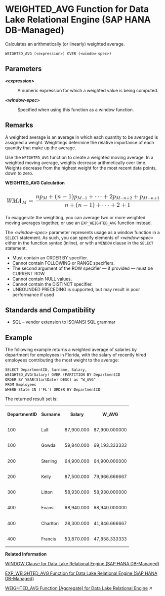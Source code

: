 <!-- loio7a370d0d94cb4061a4de45b28ddbac36 -->

# WEIGHTED\_AVG Function for Data Lake Relational Engine \(SAP HANA DB-Managed\)

Calculates an arithmetically \(or linearly\) weighted average.



```
WEIGHTED_AVG (<expression>) OVER (<window-spec>)
```



<a name="loio7a370d0d94cb4061a4de45b28ddbac36__section_bfb_tdv_vrb"/>

## Parameters


<dl>
<dt><b>

*<expression\>*

</b></dt>
<dd>

A numeric expression for which a weighted value is being computed.



</dd><dt><b>

*<window-spec\>*

</b></dt>
<dd>

Specified when using this function as a window function.



</dd>
</dl>



<a name="loio7a370d0d94cb4061a4de45b28ddbac36__section_al5_tdv_vrb"/>

## Remarks

A weighted average is an average in which each quantity to be averaged is assigned a weight. Weightings determine the relative importance of each quantity that make up the average.

Use the `WEIGHTED_AVG` function to create a weighted moving average. In a weighted moving average, weights decrease arithmetically over time. Weights decrease from the highest weight for the most recent data points, down to zero.

   
  
**WEIGHTED\_AVG Calculation**

![WEIGHTED_AVG calculation](images/weighted_avg_gif_a16ffb9.gif "WEIGHTED_AVG Calculation")

To exaggerate the weighting, you can average two or more weighted moving averages together, or use an `EXP_WEIGHTED_AVG` function instead.

The *<window-spec\>* parameter represents usage as a window function in a `SELECT` statement. As such, you can specify elements of *<window-spec\>* either in the function syntax \(inline\), or with a `WINDOW` clause in the `SELECT` statement.

-   Must contain an ORDER BY specifier.
-   Cannot contain FOLLOWING or RANGE specifiers.
-   The second argument of the ROW specifier — if provided — must be CURRENT ROW.
-   Cannot contain NULL values.
-   Cannot contain the DISTINCT specifier.
-   UNBOUNDED PRECEDING is supported, but may result in poor performance if used



<a name="loio7a370d0d94cb4061a4de45b28ddbac36__section_b5j_5dv_vrb"/>

## Standards and Compatibility

-   SQL – vendor extension to ISO/ANSI SQL grammar



<a name="loio7a370d0d94cb4061a4de45b28ddbac36__section_v55_5dv_vrb"/>

## Example

The following example returns a weighted average of salaries by department for employees in Florida, with the salary of recently hired employees contributing the most weight to the average:

```
SELECT DepartmentID, Surname, Salary,
WEIGHTED_AVG(Salary) OVER (PARTITION BY DepartmentID
ORDER BY YEAR(StartDate) DESC) as "W_AVG"
FROM Employees
WHERE State IN ('FL') ORDER BY DepartmentID
```

The returned result set is:


<table>
<tr>
<th valign="top" rowspan="1">

DepartmentID



</th>
<th valign="top" rowspan="1">

Surname



</th>
<th valign="top" rowspan="1">

Salary



</th>
<th valign="top" rowspan="1">

W\_AVG



</th>
</tr>
<tr>
<td valign="top" rowspan="1">

100



</td>
<td valign="top" rowspan="1">

Lull



</td>
<td valign="top" rowspan="1">

87,900.000



</td>
<td valign="top" rowspan="1">

87,900.000000



</td>
</tr>
<tr>
<td valign="top" rowspan="1">

100



</td>
<td valign="top" rowspan="1">

Gowda



</td>
<td valign="top" rowspan="1">

59,840.000



</td>
<td valign="top" rowspan="1">

69,193.333333



</td>
</tr>
<tr>
<td valign="top" rowspan="1">

200



</td>
<td valign="top" rowspan="1">

Sterling



</td>
<td valign="top" rowspan="1">

64,900.000



</td>
<td valign="top" rowspan="1">

64,900.000000



</td>
</tr>
<tr>
<td valign="top" rowspan="1">

200



</td>
<td valign="top" rowspan="1">

Kelly



</td>
<td valign="top" rowspan="1">

87,500.000



</td>
<td valign="top" rowspan="1">

79,966.666667



</td>
</tr>
<tr>
<td valign="top" rowspan="1">

300



</td>
<td valign="top" rowspan="1">

Litton



</td>
<td valign="top" rowspan="1">

58,930.000



</td>
<td valign="top" rowspan="1">

58,930.000000



</td>
</tr>
<tr>
<td valign="top" rowspan="1">

400



</td>
<td valign="top" rowspan="1">

Evans



</td>
<td valign="top" rowspan="1">

68,940.000



</td>
<td valign="top" rowspan="1">

68,940.000000



</td>
</tr>
<tr>
<td valign="top" rowspan="1">

400



</td>
<td valign="top" rowspan="1">

Charlton



</td>
<td valign="top" rowspan="1">

28,300.000



</td>
<td valign="top" rowspan="1">

41,846.666667



</td>
</tr>
<tr>
<td valign="top" rowspan="1">

400



</td>
<td valign="top" rowspan="1">

Francis



</td>
<td valign="top" rowspan="1">

53,870.000



</td>
<td valign="top" rowspan="1">

47,858.333333



</td>
</tr>
</table>

**Related Information**  


[WINDOW Clause for Data Lake Relational Engine \(SAP HANA DB-Managed\)](../030-sql-statements/window-clause-for-data-lake-relational-engine-sap-hana-db-managed-c83b61b.md "Defines all or part of a window for use with window functions such as AVG and RANK in a SELECT statement.")

[EXP\_WEIGHTED\_AVG Function for Data Lake Relational Engine \(SAP HANA DB-Managed\)](exp-weighted-avg-function-for-data-lake-relational-engine-sap-hana-db-managed-ac831a0.md "Calculates an exponential weighted moving average. Weightings determine the relative importance of each quantity that makes up the average.")

[WEIGHTED_AVG Function [Aggregate] for Data Lake Relational Engine](https://help.sap.com/viewer/19b3964099384f178ad08f2d348232a9/2023_1_QRC/en-US/a590e30584f210158df8d2242a037242.html "Calculates an arithmetically (or linearly) weighted average.") :arrow_upper_right:

